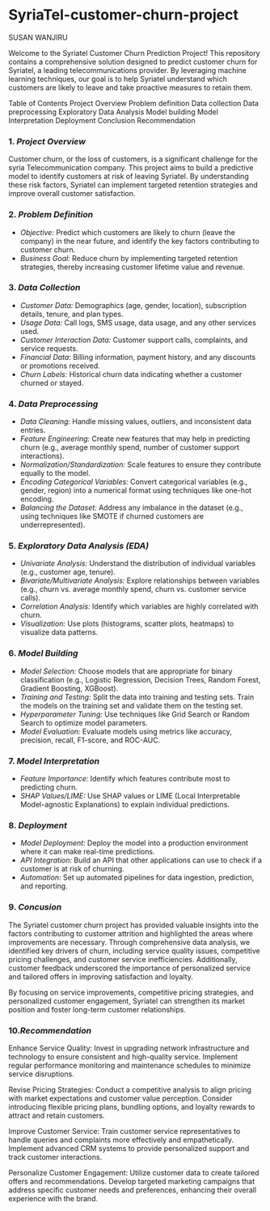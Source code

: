 # SyriaTel-customer-churn-project


SUSAN WANJIRU

Welcome to the Syriatel Customer Churn Prediction Project! This repository contains a comprehensive solution designed to predict customer churn for Syriatel, a leading telecommunications provider. By leveraging machine learning techniques, our goal is to help Syriatel understand which customers are likely to leave and take proactive measures to retain them.

Table of Contents
Project Overview
Problem definition
Data collection
Data preprocessing
Exploratory Data Analysis
Model building
Model Interpretation
Deployment
Conclusion
Recommendation


### 1. *Project Overview*

Customer churn, or the loss of customers, is a significant challenge for the syria Telecommunication company. This project aims to build a predictive model to identify customers at risk of leaving Syriatel. By understanding these risk factors, Syriatel can implement targeted retention strategies and improve overall customer satisfaction.

### 2. *Problem Definition*
   - *Objective:* Predict which customers are likely to churn (leave the company) in the near future, and identify the key factors contributing to customer churn.
   - *Business Goal:* Reduce churn by implementing targeted retention strategies, thereby increasing customer lifetime value and revenue.

### 3. *Data Collection*
   - *Customer Data:* Demographics (age, gender, location), subscription details, tenure, and plan types.
   - *Usage Data:* Call logs, SMS usage, data usage, and any other services used.
   - *Customer Interaction Data:* Customer support calls, complaints, and service requests.
   - *Financial Data:* Billing information, payment history, and any discounts or promotions received.
   - *Churn Labels:* Historical churn data indicating whether a customer churned or stayed.

### 4. *Data Preprocessing*
   - *Data Cleaning:* Handle missing values, outliers, and inconsistent data entries.
   - *Feature Engineering:* Create new features that may help in predicting churn (e.g., average monthly spend, number of customer support interactions).
   - *Normalization/Standardization:* Scale features to ensure they contribute equally to the model.
   - *Encoding Categorical Variables:* Convert categorical variables (e.g., gender, region) into a numerical format using techniques like one-hot encoding.
   - *Balancing the Dataset:* Address any imbalance in the dataset (e.g., using techniques like SMOTE if churned customers are underrepresented).

### 5. *Exploratory Data Analysis (EDA)*
   - *Univariate Analysis:* Understand the distribution of individual variables (e.g., customer age, tenure).
   - *Bivariate/Multivariate Analysis:* Explore relationships between variables (e.g., churn vs. average monthly spend, churn vs. customer service calls).
   - *Correlation Analysis:* Identify which variables are highly correlated with churn.
   - *Visualization:* Use plots (histograms, scatter plots, heatmaps) to visualize data patterns.

   ### 6. *Model Building*
   - *Model Selection:* Choose models that are appropriate for binary classification (e.g., Logistic Regression, Decision Trees, Random Forest, Gradient Boosting, XGBoost).
   - *Training and Testing:* Split the data into training and testing sets. Train the models on the training set and validate them on the testing set.
   - *Hyperparameter Tuning:* Use techniques like Grid Search or Random Search to optimize model parameters.
   - *Model Evaluation:* Evaluate models using metrics like accuracy, precision, recall, F1-score, and ROC-AUC. 

### 7. *Model Interpretation*
   - *Feature Importance:* Identify which features contribute most to predicting churn.
   - *SHAP Values/LIME:* Use SHAP values or LIME (Local Interpretable Model-agnostic Explanations) to explain individual predictions.

### 8. *Deployment*
   - *Model Deployment:* Deploy the model into a production environment where it can make real-time predictions.
   - *API Integration:* Build an API that other applications can use to check if a customer is at risk of churning.
   - *Automation:* Set up automated pipelines for data ingestion, prediction, and reporting.

### 9. *Concusion*

The Syriatel customer churn project has provided valuable insights into the factors contributing to customer attrition and highlighted the areas where improvements are necessary.
Through comprehensive data analysis, we identified key drivers of churn, including service quality issues, competitive pricing challenges, and customer service inefficiencies. Additionally, customer feedback underscored the importance of personalized service and tailored offers in improving satisfaction and loyalty.

By focusing on service improvements, competitive pricing strategies, and personalized customer engagement, Syriatel can strengthen its market position and foster long-term customer relationships.

### 10.*Recommendation*

Enhance Service Quality: Invest in upgrading network infrastructure and technology to ensure consistent and high-quality service. Implement regular performance monitoring and maintenance schedules to minimize service disruptions.

Revise Pricing Strategies: Conduct a competitive analysis to align pricing with market expectations and customer value perception. Consider introducing flexible pricing plans, bundling options, and loyalty rewards to attract and retain customers.

Improve Customer Service: Train customer service representatives to handle queries and complaints more effectively and empathetically. Implement advanced CRM systems to provide personalized support and track customer interactions.

Personalize Customer Engagement: Utilize customer data to create tailored offers and recommendations. Develop targeted marketing campaigns that address specific customer needs and preferences, enhancing their overall experience with the brand.

